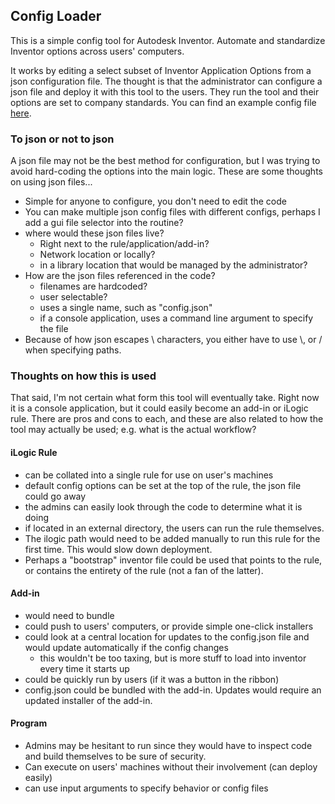 ## Config Loader

This is a simple config tool for Autodesk Inventor. Automate and standardize Inventor options across users' computers. 

It works by editing a select subset of Inventor Application Options from a json configuration file. The thought is that the administrator can configure a json file and deploy it with this tool to the users.  They run the tool and their options are set to company standards.
You can find an example config file [here](https://github.com/jordanrobot/config-loader/blob/master/src/config.json).

### To json or not to json

A json file may not be the best method for configuration, but I was trying to avoid hard-coding the options into the main logic. These are some thoughts on using json files...

- Simple for anyone to configure, you don't need to edit the code
- You can make multiple json config files with different configs, perhaps I add a gui file selector into the routine?
- where would these json files live?
    - Right next to the rule/application/add-in? 
    - Network location or locally?
    - in a library location that would be managed by the administrator?
- How are the json files referenced in the code?
    - filenames are hardcoded?
    - user selectable?
    - uses a single name, such as "config.json"
    - if a console application, uses a command line argument to specify the file
- Because of how json escapes \ characters, you either have to use \\, or / when specifying paths.

### Thoughts on how this is used

That said, I'm not certain what form this tool will eventually take.  Right now it is a console application, but it could easily become an add-in or iLogic rule.  There are pros and cons to each, and these are also related to how the tool may actually be used; e.g. what is the actual workflow?

#### iLogic Rule

- can be collated into a single rule for use on user's machines
- default config options can be set at the top of the rule, the json file could go away
- the admins can easily look through the code to determine what it is doing
- if located in an external directory, the users can run the rule themselves.
- The ilogic path would need to be added manually to run this rule for the first time.  This would slow down deployment.
- Perhaps a "bootstrap" inventor file could be used that points to the rule, or contains the entirety of the rule (not a fan of the latter).

#### Add-in

- would need to bundle
- could push to users' computers, or provide simple one-click installers
- could look at a central location for updates to the config.json file and would update automatically if the config changes
    - this wouldn't be too taxing, but is more stuff to load into inventor every time it starts up
- could be quickly run by users (if it was a button in the ribbon)
- config.json could be bundled with the add-in.  Updates would require an updated installer of the add-in.

#### Program

- Admins may be hesitant to run since they would have to inspect code and build themselves to be sure of security.
- Can execute on users' machines without their involvement (can deploy easily)
- can use input arguments to specify behavior or config files
